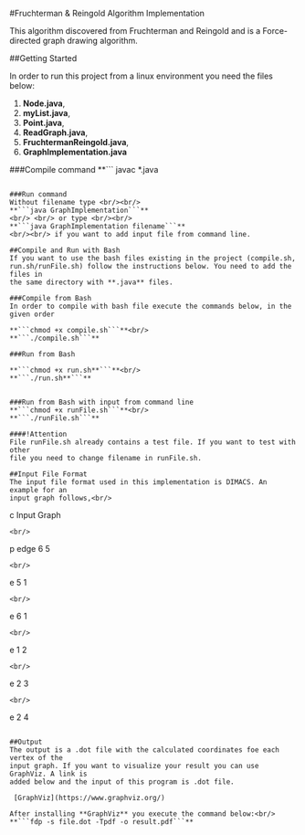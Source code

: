 #Fruchterman & Reingold Algorithm Implementation

This algorithm discovered from Fruchterman and Reingold and is a Force-directed
graph drawing algorithm. 

##Getting Started

In order to run this project from a linux environment you need the files below:

1. **Node.java**, 
2. **myList.java**,
3. **Point.java**,
4. **ReadGraph.java**,
5. **FruchtermanReingold.java**,
6. **GraphImplementation.java**

###Compile command
**```
javac *.java
```**

###Run command
Without filename type <br/><br/>
**```java GraphImplementation```** 
<br/> <br/> or type <br/><br/>
**```java GraphImplementation filename```**
<br/><br/> if you want to add input file from command line.

##Compile and Run with Bash
If you want to use the bash files existing in the project (compile.sh, 
run.sh/runFile.sh) follow the instructions below. You need to add the files in
the same directory with **.java** files.

###Compile from Bash
In order to compile with bash file execute the commands below, in the given order

**```chmod +x compile.sh```**<br/>
**```./compile.sh```**

###Run from Bash

**```chmod +x run.sh**```**<br/>
**```./run.sh**```**


###Run from Bash with input from command line
**```chmod +x runFile.sh```**<br/>
**```./runFile.sh```**

####!Attention
File runFile.sh already contains a test file. If you want to test with other
file you need to change filename in runFile.sh.

##Input File Format
The input file format used in this implementation is DIMACS. An example for an 
input graph follows,<br/>
```
c Input Graph
```
<br/>
```
p edge 6 5
```
<br/>
```
e 5 1
```
<br/>
```
e 6 1
```
<br/>
```
e 1 2 
```
<br/>
```
e 2 3
```
<br/>
```
e 2 4
```

##Output
The output is a .dot file with the calculated coordinates foe each vertex of the 
input graph. If you want to visualize your result you can use GraphViz. A link is
added below and the input of this program is .dot file.

 [GraphViz](https://www.graphviz.org/)

After installing **GraphViz** you execute the command below:<br/>
**```fdp -s file.dot -Tpdf -o result.pdf```** 